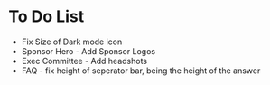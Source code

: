 # To Do List
* Fix Size of Dark mode icon
* Sponsor Hero - Add Sponsor Logos
* Exec Committee - Add headshots
* FAQ - fix height of seperator bar, being the height of the answer